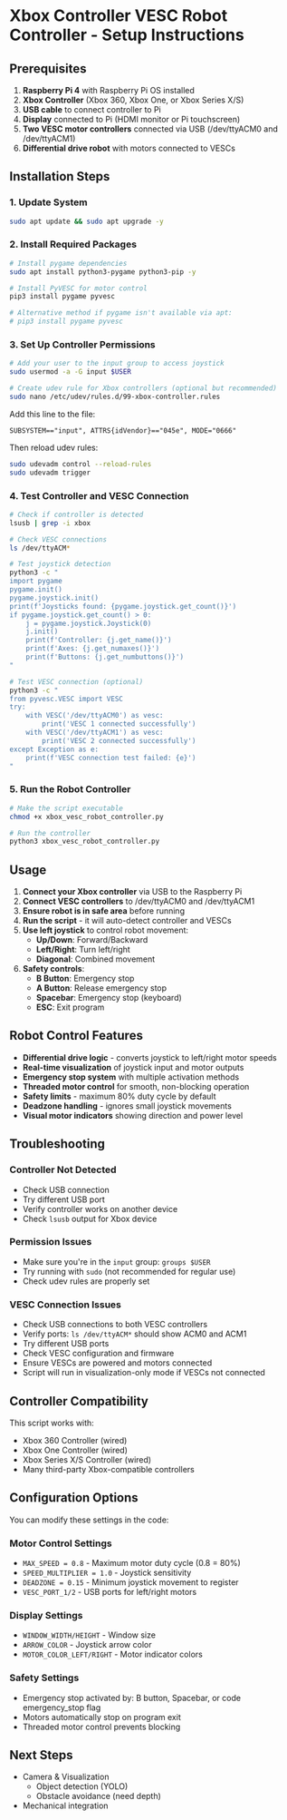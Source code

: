# Xbox Controller VESC Robot Controller - Setup Instructions

## Prerequisites

1. **Raspberry Pi 4** with Raspberry Pi OS installed
2. **Xbox Controller** (Xbox 360, Xbox One, or Xbox Series X/S)
3. **USB cable** to connect controller to Pi
4. **Display** connected to Pi (HDMI monitor or Pi touchscreen)
5. **Two VESC motor controllers** connected via USB (/dev/ttyACM0 and /dev/ttyACM1)
6. **Differential drive robot** with motors connected to VESCs

## Installation Steps

### 1. Update System
```bash
sudo apt update && sudo apt upgrade -y
```

### 2. Install Required Packages
```bash
# Install pygame dependencies
sudo apt install python3-pygame python3-pip -y

# Install PyVESC for motor control
pip3 install pygame pyvesc

# Alternative method if pygame isn't available via apt:
# pip3 install pygame pyvesc
```

### 3. Set Up Controller Permissions
```bash
# Add your user to the input group to access joystick
sudo usermod -a -G input $USER

# Create udev rule for Xbox controllers (optional but recommended)
sudo nano /etc/udev/rules.d/99-xbox-controller.rules
```

Add this line to the file:
```
SUBSYSTEM=="input", ATTRS{idVendor}=="045e", MODE="0666"
```

Then reload udev rules:
```bash
sudo udevadm control --reload-rules
sudo udevadm trigger
```

### 4. Test Controller and VESC Connection
```bash
# Check if controller is detected
lsusb | grep -i xbox

# Check VESC connections
ls /dev/ttyACM*

# Test joystick detection
python3 -c "
import pygame
pygame.init()
pygame.joystick.init()
print(f'Joysticks found: {pygame.joystick.get_count()}')
if pygame.joystick.get_count() > 0:
    j = pygame.joystick.Joystick(0)
    j.init()
    print(f'Controller: {j.get_name()}')
    print(f'Axes: {j.get_numaxes()}')
    print(f'Buttons: {j.get_numbuttons()}')
"

# Test VESC connection (optional)
python3 -c "
from pyvesc.VESC import VESC
try:
    with VESC('/dev/ttyACM0') as vesc:
        print('VESC 1 connected successfully')
    with VESC('/dev/ttyACM1') as vesc:
        print('VESC 2 connected successfully')
except Exception as e:
    print(f'VESC connection test failed: {e}')
"
```

### 5. Run the Robot Controller
```bash
# Make the script executable
chmod +x xbox_vesc_robot_controller.py

# Run the controller
python3 xbox_vesc_robot_controller.py
```

## Usage

1. **Connect your Xbox controller** via USB to the Raspberry Pi
2. **Connect VESC controllers** to /dev/ttyACM0 and /dev/ttyACM1
3. **Ensure robot is in safe area** before running
4. **Run the script** - it will auto-detect controller and VESCs
5. **Use left joystick** to control robot movement:
   - **Up/Down**: Forward/Backward
   - **Left/Right**: Turn left/right
   - **Diagonal**: Combined movement
6. **Safety controls**:
   - **B Button**: Emergency stop
   - **A Button**: Release emergency stop
   - **Spacebar**: Emergency stop (keyboard)
   - **ESC**: Exit program

## Robot Control Features

- **Differential drive logic** - converts joystick to left/right motor speeds
- **Real-time visualization** of joystick input and motor outputs
- **Emergency stop system** with multiple activation methods
- **Threaded motor control** for smooth, non-blocking operation
- **Safety limits** - maximum 80% duty cycle by default
- **Deadzone handling** - ignores small joystick movements
- **Visual motor indicators** showing direction and power level

## Troubleshooting

### Controller Not Detected
- Check USB connection
- Try different USB port
- Verify controller works on another device
- Check `lsusb` output for Xbox device

### Permission Issues
- Make sure you're in the `input` group: `groups $USER`
- Try running with `sudo` (not recommended for regular use)
- Check udev rules are properly set

### VESC Connection Issues
- Check USB connections to both VESC controllers
- Verify ports: `ls /dev/ttyACM*` should show ACM0 and ACM1
- Try different USB ports
- Check VESC configuration and firmware
- Ensure VESCs are powered and motors connected
- Script will run in visualization-only mode if VESCs not connected

## Controller Compatibility

This script works with:
- Xbox 360 Controller (wired)
- Xbox One Controller (wired)
- Xbox Series X/S Controller (wired)
- Many third-party Xbox-compatible controllers

## Configuration Options

You can modify these settings in the code:

### Motor Control Settings
- `MAX_SPEED = 0.8` - Maximum motor duty cycle (0.8 = 80%)
- `SPEED_MULTIPLIER = 1.0` - Joystick sensitivity
- `DEADZONE = 0.15` - Minimum joystick movement to register
- `VESC_PORT_1/2` - USB ports for left/right motors

### Display Settings
- `WINDOW_WIDTH/HEIGHT` - Window size
- `ARROW_COLOR` - Joystick arrow color
- `MOTOR_COLOR_LEFT/RIGHT` - Motor indicator colors

### Safety Settings
- Emergency stop activated by: B button, Spacebar, or code emergency_stop flag
- Motors automatically stop on program exit
- Threaded motor control prevents blocking

## Next Steps

- Camera & Visualization
    - Object detection (YOLO)
    - Obstacle avoidance (need depth)
- Mechanical integration